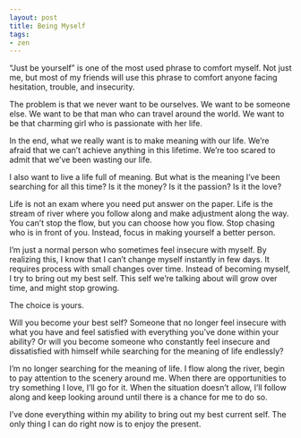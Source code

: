 ```yaml
---
layout: post
title: Being Myself
tags:
- zen
---
```

“Just be yourself” is one of the most used phrase to comfort myself. Not just me, but most of my friends will use this phrase to comfort anyone facing hesitation, trouble, and insecurity.

The problem is that we never want to be ourselves. We want to be someone else. We want to be that man who can travel around the world. We want to be that charming girl who is passionate with her life.

<!--more-->

In the end, what we really want is to make meaning with our life. We’re afraid that we can’t achieve anything in this lifetime. We’re too scared to admit that we’ve been wasting our life.

I also want to live a life full of meaning. But what is the meaning I’ve been searching for all this time? Is it the money? Is it the passion? Is it the love?

Life is not an exam where you need put answer on the paper. Life is the stream of river where you follow along and make adjustment along the way. You can’t stop the flow, but you can choose how you flow. Stop chasing who is in front of you. Instead, focus in making yourself a better person.

I’m just a normal person who sometimes feel insecure with myself. By realizing this, I know that I can’t change myself instantly in few days. It requires process with small changes over time. Instead of becoming myself, I try to bring out my best self. This self we’re talking about will grow over time, and might stop growing.

The choice is yours.

Will you become your best self? Someone that no longer feel insecure with what you have and feel satisfied with everything you’ve done within your ability? Or will you become someone who constantly feel insecure and dissatisfied with himself while searching for the meaning of life endlessly?

I’m no longer searching for the meaning of life. I flow along the river, begin to pay attention to the scenery around me. When there are opportunities to try something I love, I’ll go for it. When the situation doesn’t allow, I’ll follow along and keep looking around until there is a chance for me to do so.

I’ve done everything within my ability to bring out my best current self. The only thing I can do right now is to enjoy the present.
